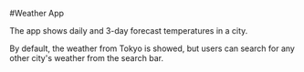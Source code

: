 #Weather App

The app shows daily and 3-day forecast temperatures in a city. 

By default, the weather from Tokyo is showed, but users can search for any other city's weather from the search bar.
